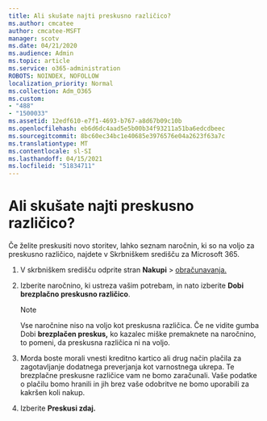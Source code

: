```yaml
---
title: Ali skušate najti preskusno različico?
ms.author: cmcatee
author: cmcatee-MSFT
manager: scotv
ms.date: 04/21/2020
ms.audience: Admin
ms.topic: article
ms.service: o365-administration
ROBOTS: NOINDEX, NOFOLLOW
localization_priority: Normal
ms.collection: Adm_O365
ms.custom:
- "488"
- "1500033"
ms.assetid: 12edf610-e7f1-4693-b767-a8d67b09c10b
ms.openlocfilehash: eb6d6dc4aad5e5b00b34f93211a51ba6edcdbeec
ms.sourcegitcommit: 8bc60ec34bc1e40685e3976576e04a2623f63a7c
ms.translationtype: MT
ms.contentlocale: sl-SI
ms.lasthandoff: 04/15/2021
ms.locfileid: "51834711"
---
```

# <a name="trying-to-find-a-trial"></a>Ali skušate najti preskusno različico?

Če želite preskusiti novo storitev, lahko seznam naročnin, ki so na voljo za preskusno različico, najdete v Skrbniškem središču za Microsoft 365.
  
1. V skrbniškem središču odprite stran **Nakupi** \> [obračunavanja.](https://go.microsoft.com/fwlink/p/?linkid=868433)

2. Izberite naročnino, ki ustreza vašim potrebam, in nato izberite  **Dobi brezplačno preskusno različico**.

    > [!NOTE]
    > Vse naročnine niso na voljo kot preskusna različica. Če ne vidite gumba Dobi **brezplačen preskus,** ko kazalec miške premaknete na naročnino, to pomeni, da preskusna različica ni na voljo.
  
3. Morda boste morali vnesti kreditno kartico ali drug način plačila za zagotavljanje dodatnega preverjanja kot varnostnega ukrepa. Te brezplačne preskusne različice vam ne bomo zaračunali. Vaše podatke o plačilu bomo hranili in jih brez vaše odobritve ne bomo uporabili za kakršen koli nakup.

4. Izberite **Preskusi zdaj.**